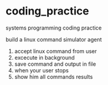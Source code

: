 # coding_practice
systems programming coding practice

build a linux command simulator agent

1. accept linux command from user
2. excecute in background 
3. save command and output in file
4. when your user stops 
5. show him all commands results 